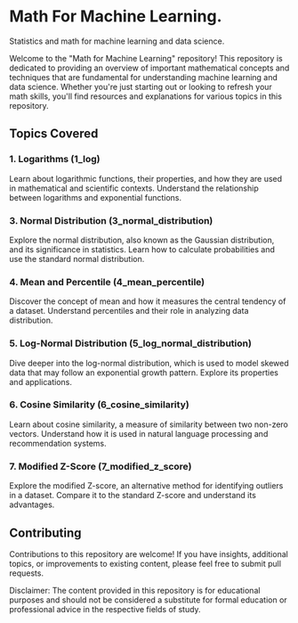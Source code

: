 # Math For Machine Learning.
Statistics and math for machine learning and data science.

Welcome to the "Math for Machine Learning" repository! This repository is dedicated to providing an overview of important mathematical concepts and techniques that are fundamental for understanding machine learning and data science. Whether you're just starting out or looking to refresh your math skills, you'll find resources and explanations for various topics in this repository.

## Topics Covered

### 1. Logarithms (1_log)

Learn about logarithmic functions, their properties, and how they are used in mathematical and scientific contexts. Understand the relationship between logarithms and exponential functions.

### 3. Normal Distribution (3_normal_distribution)

Explore the normal distribution, also known as the Gaussian distribution, and its significance in statistics. Learn how to calculate probabilities and use the standard normal distribution.

### 4. Mean and Percentile (4_mean_percentile)

Discover the concept of mean and how it measures the central tendency of a dataset. Understand percentiles and their role in analyzing data distribution.

### 5. Log-Normal Distribution (5_log_normal_distribution)

Dive deeper into the log-normal distribution, which is used to model skewed data that may follow an exponential growth pattern. Explore its properties and applications.

### 6. Cosine Similarity (6_cosine_similarity)

Learn about cosine similarity, a measure of similarity between two non-zero vectors. Understand how it is used in natural language processing and recommendation systems.

### 7. Modified Z-Score (7_modified_z_score)

Explore the modified Z-score, an alternative method for identifying outliers in a dataset. Compare it to the standard Z-score and understand its advantages.

## Contributing

Contributions to this repository are welcome! If you have insights, additional topics, or improvements to existing content, please feel free to submit pull requests.


Disclaimer: The content provided in this repository is for educational purposes and should not be considered a substitute for formal education or professional advice in the respective fields of study.

